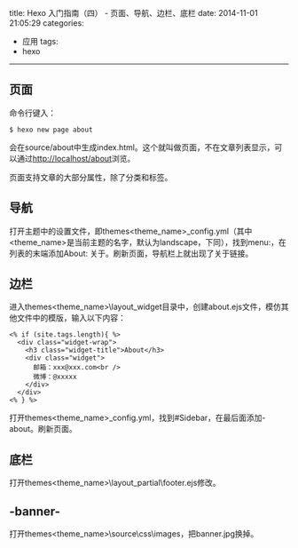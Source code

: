 title: Hexo 入门指南（四） - 页面、导航、边栏、底栏
date: 2014-11-01 21:05:29
categories:
  - 应用
tags:
  - hexo
---

## 页面 ##

命令行键入：

```
$ hexo new page about
```

会在source/about中生成index.html。这个就叫做页面，不在文章列表显示，可以通过[http://localhost/about](http://localhost/about)浏览。

页面支持文章的大部分属性，除了分类和标签。

## 导航 ##

打开主题中的设置文件，即themes\<theme_name>\_config.yml（其中<theme_name>是当前主题的名字，默认为landscape，下同），找到menu:，在列表的末端添加About: 关于。刷新页面，导航栏上就出现了关于链接。

## 边栏 ##

进入themes\<theme_name>\layout\_widget目录中，创建about.ejs文件，模仿其他文件中的模版，输入以下内容：

```
<% if (site.tags.length){ %>
  <div class="widget-wrap">
    <h3 class="widget-title">About</h3>
    <div class="widget">
      邮箱：xxx@xxx.com<br />
      微博：@xxxxx
    </div>
  </div>
<% } %>
```

打开themes\<theme_name>\_config.yml，找到#Sidebar，在最后面添加- about。刷新页面。

## 底栏 ##

打开themes\<theme_name>\layout\_partial\footer.ejs修改。

## -banner- ##

打开themes\<theme_name>\source\css\images，把banner.jpg换掉。